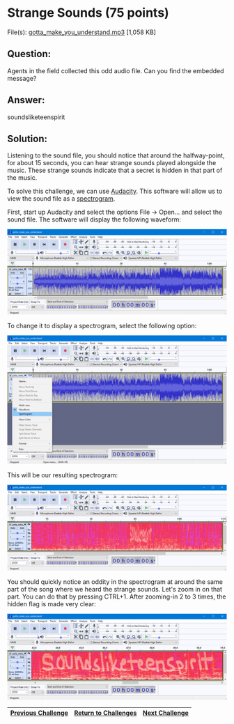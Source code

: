 # Strange Sounds (75 points)

File(s): [gotta_make_you_understand.mp3](gotta_make_you_understand.mp3) [1,058 KB]

## Question:

Agents in the field collected this odd audio file. Can you find the embedded message?

## Answer:

soundsliketeenspirit

## Solution:

Listening to the sound file, you should notice that around the halfway-point, for about 15 seconds, you can hear strange sounds played alongside the music. These strange sounds indicate that a secret is hidden in that part of the music.

To solve this challenge, we can use [Audacity](https://www.audacityteam.org/download/windows/). This software will allow us to view the sound file as a [spectrogram](https://en.wikipedia.org/wiki/Spectrogram).

First, start up Audacity and select the options File -> Open... and select the sound file. The software will display the following waveform:

![audacity.png](audacity.png)

To change it to display a spectrogram, select the following option:

![menu.png](menu.png)

This will be our resulting spectrogram:

![spectrogram.png](spectrogram.png)

You should quickly notice an oddity in the spectrogram at around the same part of the song where we heard the strange sounds. Let's zoom in on that part. You can do that by pressing CTRL+1. After zooming-in 2 to 3 times, the hidden flag is made very clear:

![flag.png](flag.png)

| [Previous Challenge](/Challenges/Collect-And-Operate/6/README.md) | [Return to Challenges](/Challenges/../../../#modules) | [Next Challenge](/Challenges/Investigate/1/README.md) |
| :------- | :-----: | ------: |